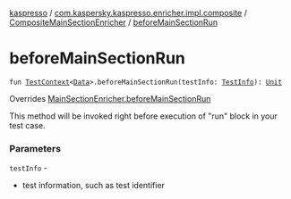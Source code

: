[kaspresso](../../index.md) / [com.kaspersky.kaspresso.enricher.impl.composite](../index.md) / [CompositeMainSectionEnricher](index.md) / [beforeMainSectionRun](./before-main-section-run.md)

# beforeMainSectionRun

`fun `[`TestContext`](../../com.kaspersky.kaspresso.testcases.core.testcontext/-test-context/index.md)`<`[`Data`](index.md#Data)`>.beforeMainSectionRun(testInfo: `[`TestInfo`](../../com.kaspersky.kaspresso.testcases.models.info/-test-info/index.md)`): `[`Unit`](https://kotlinlang.org/api/latest/jvm/stdlib/kotlin/-unit/index.html)

Overrides [MainSectionEnricher.beforeMainSectionRun](../../com.kaspersky.kaspresso.enricher/-main-section-enricher/before-main-section-run.md)

This method will be invoked right before execution of "run" block in your test case.

### Parameters

`testInfo` -
* test information, such as test identifier
